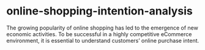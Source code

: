 # online-shopping-intention-analysis
The growing popularity of online shopping has led to the emergence of new economic activities. To be successful in a highly competitive eCommerce environment, it is essential to understand customers’ online purchase intent.
